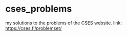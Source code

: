 # cses_problems
my solutions to the problems of the CSES website.
link: <https://cses.fi/problemset/>
